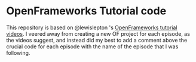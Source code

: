 # OpenFrameworks Tutorial code

This repository is based on @lewislepton 's [OpenFrameworks tutorial videos](https://forum.openframeworks.cc/t/openframeworks-tutorial-series/32886/5). I veered away from creating a new OF project for each episode, as the  videos suggest, and instead did my best to add a  comment  above the crucial  code for each episode with the name of the episode that I was following.
